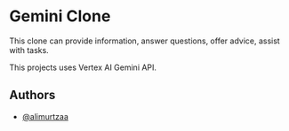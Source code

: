 
# Gemini Clone

This clone can provide information, answer questions, offer advice, assist with tasks.

This projects uses Vertex AI Gemini API.


## Authors

- [@alimurtzaa](https://github.com/alimurtzaa)


